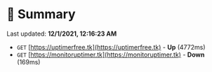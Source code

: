 # 📖 Summary
Last updated: **12/1/2021, 12:16:23 AM**

- `GET` [https://uptimerfree.tk](https://uptimerfree.tk) - **Up** (4772ms)
- `GET` [https://monitoruptimer.tk](https://monitoruptimer.tk) - **Down** (169ms)
